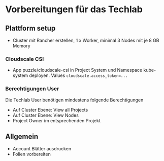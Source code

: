 # Vorbereitungen für das Techlab

## Plattform setup

* Cluster mit Rancher erstellen, 1 x Worker, minimal 3 Nodes mit je 8 GB Memory

### Cloudscale CSI

* App puzzle/cloudscale-csi in Project System und Namespace kube-system deployen. Values `cloudscale.access_token=...`


### Berechtigungen User

Die Techlab User benötigen mindestens folgende Berechtigungen

* Auf Cluster Ebene: View all Projects
* Auf Cluster Ebene: View Nodes
* Project Owner im entsprechenden Projekt


## Allgemein

* Account Blätter ausdrucken
* Folien vorbereiten
